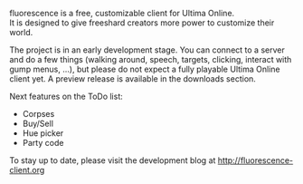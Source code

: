 fluorescence is a free, customizable client for Ultima Online. <br />
It is designed to give freeshard creators more power to customize their world.

The project is in an early development stage. You can connect to a server and do a few things (walking around, speech, targets, clicking, interact with gump menus, ...), but please do not expect a fully playable Ultima Online client yet.
A preview release is available in the downloads section.

Next features on the ToDo list:
  * Corpses
  * Buy/Sell
  * Hue picker
  * Party code

To stay up to date, please visit the development blog at http://fluorescence-client.org
